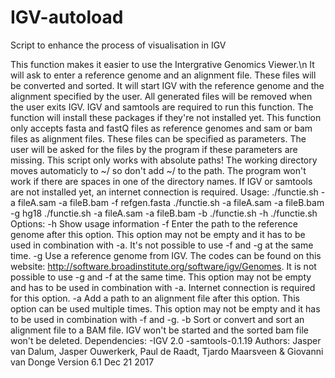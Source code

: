 # IGV-autoload
Script to enhance the process of visualisation in IGV

This function makes it easier to use the Intergrative Genomics Viewer.\n
It will ask to enter a reference genome and an alignment file.
These files will be converted and sorted. It will start IGV with
the reference genome and the alignment specified by the user.
All generated files will be removed when the user exits IGV.
IGV and samtools are required to run this function. The function
will install these packages if they're not installed yet.
This function only accepts fasta and fastQ files as reference genomes
and sam or bam files as alignment files. These files can be specified
as parameters. The user will be asked for the files by the program if
these parameters are missing. This script only works with absolute paths!
The working directory moves automaticly to ~/ so don't add ~/ to the path.
The program won't work if there are spaces in one of the directory names.
If IGV or samtools are not installed yet, an internet connection is required.
Usage:
  ./functie.sh -a fileA.sam -a fileB.bam -f refgen.fasta
  ./functie.sh -a fileA.sam -a fileB.bam -g hg18
  ./functie.sh -a fileA.sam -a fileB.bam -b
  ./functie.sh -h
  ./functie.sh
Options:
  -h
	  Show usage information
  -f
	  Enter the path to the reference genome after this option. This option
	  may not be empty and it has to be used in combination with -a.
	  It's not possible to use -f and -g at the same time.
  -g 
	  Use a reference genome from IGV. The codes can be found on this website:
	  http://software.broadinstitute.org/software/igv/Genomes. It is not
	  possible to use -g and -f at the same time. This option may not be empty
	  and has to be used in combination with -a. Internet connection is required
	  for this option.
  -a 
	  Add a path to an alignment file after this option. This option can be
	  used multiple times. This option may not be empty and it has to be used
	  in combination with -f and -g.
  -b 
      Sort or convert and sort an alignment file to a BAM file. IGV won't be started
      and the sorted bam file won't be deleted.
Dependencies:
  -IGV 2.0
  -samtools-0.1.19
Authors: Jasper van Dalum, Jasper Ouwerkerk, Paul de Raadt,
Tjardo Maarsveen & Giovanni van Donge
Version 6.1					Dec 21 2017

